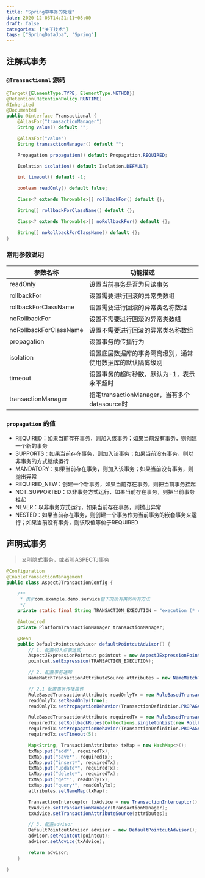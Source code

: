 ```yaml
---
title: "Spring中事务的处理"
date: 2020-12-03T14:21:11+08:00
draft: false
categories: ["关于技术"]
tags: ["SpringDataJpa", "Spring"]
---
```


## 注解式事务

### `@Transactional` 源码

```java
@Target({ElementType.TYPE, ElementType.METHOD})
@Retention(RetentionPolicy.RUNTIME)
@Inherited
@Documented
public @interface Transactional {
    @AliasFor("transactionManager")
    String value() default "";

    @AliasFor("value")
    String transactionManager() default "";

    Propagation propagation() default Propagation.REQUIRED;

    Isolation isolation() default Isolation.DEFAULT;

    int timeout() default -1;

    boolean readOnly() default false;

    Class<? extends Throwable>[] rollbackFor() default {};

    String[] rollbackForClassName() default {};

    Class<? extends Throwable>[] noRollbackFor() default {};

    String[] noRollbackForClassName() default {};
}
```

### 常用参数说明

| 参数名称 | 功能描述 |
| --- | --- |
| readOnly | 设置当前事务是否为只读事务 |
| rollbackFor | 设置需要进行回滚的异常类数组 |
| rollbackForClassName | 设置需要进行回滚的异常类名称数组 |
| noRollbackFor | 设置不需要进行回滚的异常类数组 |
| noRollbackForClassName | 设置不需要进行回滚的异常类名称数组 |
| propagation | 设置事务的传播行为 |
| isolation | 设置底层数据库的事务隔离级别，通常使用数据库的默认隔离级别 |
| timeout | 设置事务的超时秒数，默认为-1，表示永不超时 |
| transactionManager | 指定transactionManager，当有多个datasource时 |

### `propagation` 的值

- REQUIRED：如果当前存在事务，则加入该事务；如果当前没有事务，则创建一个新的事务
- SUPPORTS：如果当前存在事务，则加入该事务；如果当前没有事务，则以非事务的方式继续运行
- MANDATORY：如果当前存在事务，则加入该事务；如果当前没有事务，则抛出异常
- REQUIRED_NEW：创建一个新事务，如果当前存在事务，则把当前事务挂起
- NOT_SUPPORTED：以非事务方式运行，如果当前存在事务，则把当前事务挂起
- NEVER：以非事务方式运行，如果当前存在事务，则抛出异常
- NESTED：如果当前存在事务，则创建一个事务作为当前事务的嵌套事务来运行；如果当前没有事务，则该取值等价于REQUIRED


## 声明式事务

> 又叫隐式事务，或者叫ASPECTJ事务

```java
@Configuration
@EnableTransactionManagement
public class AspectJTransactionConfig {

    /**
     * 表示com.example.demo.service包下的所有类的所有方法
     */
    private static final String TRANSACTION_EXECUTION = "execution (* com.example.demo.service.*.*(..))";

    @Autowired
    private PlatformTransactionManager transactionManager;

    @Bean
    public DefaultPointcutAdvisor defaultPointcutAdvisor() {
        // 1. 配置切入点表达式
        AspectJExpressionPointcut pointcut = new AspectJExpressionPointcut();
        pointcut.setExpression(TRANSACTION_EXECUTION);

        // 2. 配置事务通知
        NameMatchTransactionAttributeSource attributes = new NameMatchTransactionAttributeSource();

        // 2.1 配置事务传播属性
        RuleBasedTransactionAttribute readOnlyTx = new RuleBasedTransactionAttribute();
        readOnlyTx.setReadOnly(true);
        readOnlyTx.setPropagationBehavior(TransactionDefinition.PROPAGATION_NOT_SUPPORTED);

        RuleBasedTransactionAttribute requiredTx = new RuleBasedTransactionAttribute();
        requiredTx.setRollbackRules(Collections.singletonList(new RollbackRuleAttribute(Exception.class)));
        requiredTx.setPropagationBehavior(TransactionDefinition.PROPAGATION_REQUIRED);
        requiredTx.setTimeout(5);

        Map<String, TransactionAttribute> txMap = new HashMap<>();
        txMap.put("add*", requiredTx);
        txMap.put("save*", requiredTx);
        txMap.put("insert*", requiredTx);
        txMap.put("update*", requiredTx);
        txMap.put("delete*", requiredTx);
        txMap.put("get*", readOnlyTx);
        txMap.put("query*", readOnlyTx);
        attributes.setNameMap(txMap);

        TransactionInterceptor txAdvice = new TransactionInterceptor();
        txAdvice.setTransactionManager(transactionManager);
        txAdvice.setTransactionAttributeSource(attributes);

        // 3. 配置advisor
        DefaultPointcutAdvisor advisor = new DefaultPointcutAdvisor();
        advisor.setPointcut(pointcut);
        advisor.setAdvice(txAdvice);

        return advisor;
    }

}
```
